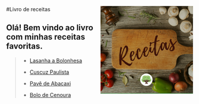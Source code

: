 <img src="imagens/imagem-receitas.PNG" align="right" width="250">
#Livro de receitas


## Olá! Bem vindo ao livro com minhas receitas favoritas.

> * [Lasanha a Bolonhesa](https://github.com/siljrocha/livro-receitas/blob/master/receitas/lasanha.md)
>
> * [Cuscuz Paulista](https://github.com/siljrocha/livro-receitas/blob/master/receitas/Cuscuz%20Paulista.md)
>
> * [Pavê de Abacaxi](https://github.com/siljrocha/livro-receitas/blob/master/receitas/Pav%C3%AA%20de%20Abacaxi.md)
>
> * [Bolo de Cenoura](https://github.com/siljrocha/livro-receitas/blob/master/receitas/Bolo%20de%20Cenoura.md)